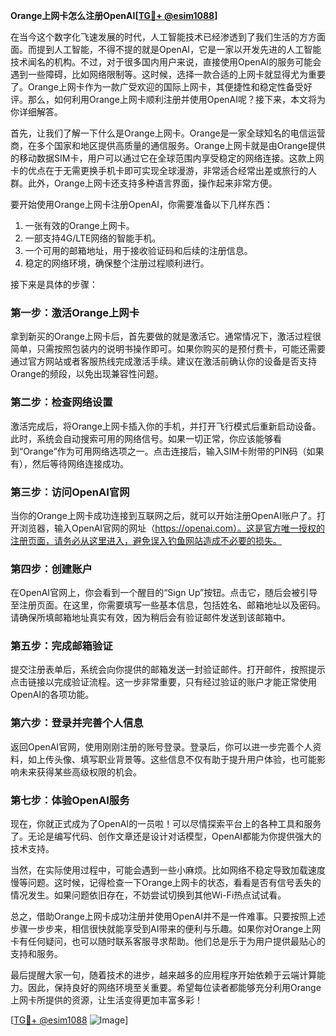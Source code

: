 **Orange上网卡怎么注册OpenAI[[TG💪+ @esim1088](https://t.me/s/esim1088)]**

在当今这个数字化飞速发展的时代，人工智能技术已经渗透到了我们生活的方方面面。而提到人工智能，不得不提的就是OpenAI，它是一家以开发先进的人工智能技术闻名的机构。不过，对于很多国内用户来说，直接使用OpenAI的服务可能会遇到一些障碍，比如网络限制等。这时候，选择一款合适的上网卡就显得尤为重要了。Orange上网卡作为一款广受欢迎的国际上网卡，其便捷性和稳定性备受好评。那么，如何利用Orange上网卡顺利注册并使用OpenAI呢？接下来，本文将为你详细解答。

首先，让我们了解一下什么是Orange上网卡。Orange是一家全球知名的电信运营商，在多个国家和地区提供高质量的通信服务。Orange上网卡就是由Orange提供的移动数据SIM卡，用户可以通过它在全球范围内享受稳定的网络连接。这款上网卡的优点在于无需更换手机卡即可实现全球漫游，非常适合经常出差或旅行的人群。此外，Orange上网卡还支持多种语言界面，操作起来非常方便。

要开始使用Orange上网卡注册OpenAI，你需要准备以下几样东西：
1. 一张有效的Orange上网卡。
2. 一部支持4G/LTE网络的智能手机。
3. 一个可用的邮箱地址，用于接收验证码和后续的注册信息。
4. 稳定的网络环境，确保整个注册过程顺利进行。

接下来是具体的步骤：

### 第一步：激活Orange上网卡

拿到新买的Orange上网卡后，首先要做的就是激活它。通常情况下，激活过程很简单，只需按照包装内的说明书操作即可。如果你购买的是预付费卡，可能还需要通过官方网站或者客服热线完成激活手续。建议在激活前确认你的设备是否支持Orange的频段，以免出现兼容性问题。

### 第二步：检查网络设置

激活完成后，将Orange上网卡插入你的手机，并打开飞行模式后重新启动设备。此时，系统会自动搜索可用的网络信号。如果一切正常，你应该能够看到“Orange”作为可用网络选项之一。点击连接后，输入SIM卡附带的PIN码（如果有），然后等待网络连接成功。

### 第三步：访问OpenAI官网

当你的Orange上网卡成功连接到互联网之后，就可以开始注册OpenAI账户了。打开浏览器，输入OpenAI官网的网址（https://openai.com）。这是官方唯一授权的注册页面，请务必从这里进入，避免误入钓鱼网站造成不必要的损失。

### 第四步：创建账户

在OpenAI官网上，你会看到一个醒目的“Sign Up”按钮。点击它，随后会被引导至注册页面。在这里，你需要填写一些基本信息，包括姓名、邮箱地址以及密码。请确保所填邮箱地址真实有效，因为稍后会有验证邮件发送到该邮箱中。

### 第五步：完成邮箱验证

提交注册表单后，系统会向你提供的邮箱发送一封验证邮件。打开邮件，按照提示点击链接以完成验证流程。这一步非常重要，只有经过验证的账户才能正常使用OpenAI的各项功能。

### 第六步：登录并完善个人信息

返回OpenAI官网，使用刚刚注册的账号登录。登录后，你可以进一步完善个人资料，如上传头像、填写职业背景等。这些信息不仅有助于提升用户体验，也可能影响未来获得某些高级权限的机会。

### 第七步：体验OpenAI服务

现在，你就正式成为了OpenAI的一员啦！可以尽情探索平台上的各种工具和服务了。无论是编写代码、创作文章还是设计对话模型，OpenAI都能为你提供强大的技术支持。

当然，在实际使用过程中，可能会遇到一些小麻烦。比如网络不稳定导致加载速度慢等问题。这时候，记得检查一下Orange上网卡的状态，看看是否有信号丢失的情况发生。如果问题依旧存在，不妨尝试切换到其他Wi-Fi热点试试看。

总之，借助Orange上网卡成功注册并使用OpenAI并不是一件难事。只要按照上述步骤一步步来，相信很快就能享受到AI带来的便利与乐趣。如果你对Orange上网卡有任何疑问，也可以随时联系客服寻求帮助。他们总是乐于为用户提供最贴心的支持和服务。

最后提醒大家一句，随着技术的进步，越来越多的应用程序开始依赖于云端计算能力。因此，保持良好的网络环境至关重要。希望每位读者都能够充分利用Orange上网卡所提供的资源，让生活变得更加丰富多彩！

[[TG💪+ @esim1088](https://t.me/s/esim1088) ![Image](https://i.postimg.cc/4NQfJmqS/Snipaste-2025-05-13-00-14-12.png)]